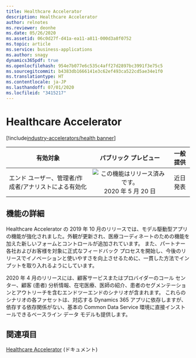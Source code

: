 ```yaml
---
title: Healthcare Accelerator
description: Healthcare Accelerator
author: relnotes
ms.reviewer: deonhe
ms.date: 05/26/2020
ms.assetid: 06c0d27f-d41a-ea11-a811-000d3a8f0752
ms.topic: article
ms.service: business-applications
ms.author: snagy
dynamics365pdf: true
ms.openlocfilehash: 954e7b077e6c535c4aff27d2897bc3991f3e75c5
ms.sourcegitcommit: b4383db1666141e3c62ef493ca522cd5ae34e1f0
ms.translationtype: HT
ms.contentlocale: ja-JP
ms.lasthandoff: 07/01/2020
ms.locfileid: "3415217"
---
```

# <a name="healthcare-accelerator"></a>Healthcare Accelerator
[!include[industry-accelerators/health banner](../includes/industry-accelerators/health.md)]

| 有効対象    |  パブリック プレビュー | 一般提供 | 
| ---------- | :----------: |:----------: |
|エンド ユーザー、管理者/作成者/アナリストによる有効化|![この機能はリリース済みです。](/dynamics365-release-plan/media/green-checkmark.png "この機能はリリース済みです。") 2020 年 5 月 20 日| 近日発表|






## <a name="feature-details"></a>機能の詳細
<!--feature detail start -->
Healthcare Accelerator の 2019 年 10 月のリリースでは、モデル駆動型アプリの機能が強化されました。外観が更新され、医療コーディネートのための機能を加えた新しいフォームとコントロールが追加されています。 また、パートナー各社およびお客様を対象に正式なフィードバック プロセスを開始し、今後のリリースでイノベーションと使いやすさを向上させるために、一貫した方法でインプットを取り入れるようにしています。

2020 年 4 月のリリースには、顧客サービスまたはプロバイダーのコール センター、顧客 (患者) 分析情報、在宅医療、医師の紹介、患者のセグメンテーションとアウトリーチを含むエンドツーエンドのシナリオが含まれます。 これらのシナリオの各ファセットは、対応する Dynamics 365 アプリに依存しますが、依存する依存関係がない、基本の Common Data Service 環境に直接インストールできるベースライン データ モデルも提供します。
<!--feature detail end -->










## <a name="see-also"></a>関連項目

<!--docs start-->
[Healthcare Accelerator](https://docs.microsoft.com/common-data-model/health-accelerator) (ドキュメント)
<!--docs end-->
